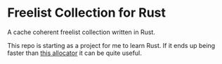 # Freelist Collection for Rust

A cache coherent freelist collection written in Rust.

This repo is starting as a project for me to learn Rust.  If it ends up being faster than [this allocator](https://docs.rs/allocators/0.1.9/allocators/freelist/struct.FreeList.html) it can be quite useful.
